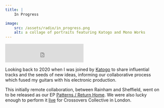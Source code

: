 ```yaml
---
title: | 
    In Progress

image:
    src: /assets/radio/in_progress.png
    alt: a collage of portraits featuring Katogo and Mono Works
---
```


<iframe width="50%" height="60" src="https://player-widget.mixcloud.com/widget/iframe/?hide_cover=1&mini=1&feed=%2FFoodhallCommunityRadio%2Fmono-works-katogo-in-progress-w-mono-works-katogo-1%2F" frameborder="0" ></iframe>

Looking back to 2020 when I was joined by [Katogo][website3] to share influential tracks and the seeds of new ideas, informing our collaborative process which fused my guitars with his electronic production.

This initially remote collaboration, between Rainham and Sheffield, went on to be released as our EP [Patterns / Return Home][website]. We were also lucky enough to perform it [live][website2] for Crossovers Collective in London.

[website]: https://monoworks.bandcamp.com/album/patterns-return-home
[website2]: https://www.instagram.com/p/Cx5REusMVLR/?img_index=1
[website3]: https://soundcloud.com/katogo